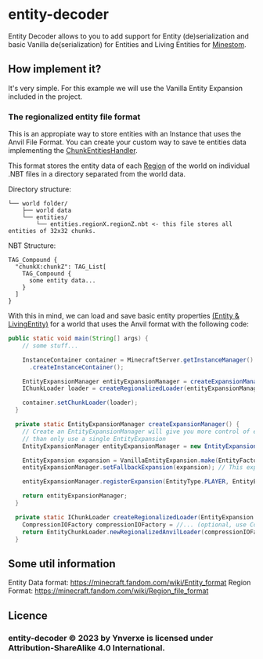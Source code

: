 # entity-decoder
Entity Decoder allows to you to add support for Entity (de)serialization and basic Vanilla de(serialization) for Entities and Living Entities for [Minestom](https://github.com/Minestom/Minestom).

## How implement it? 
It's very simple. For this example we will use the Vanilla Entity Expansion included in the project.

### The regionalized entity file format
This is an appropiate way to store entities with an Instance that uses the Anvil File Format. You can create
your custom way to save te entities data implementing the [ChunkEntitiesHandler](https://github.com/Ynverxe/entity-decoder/blob/main/src/main/java/com/github/ynverxe/entitydecoder/handler/ChunkEntitiesHandler.java).

This format stores the entity data of each [Region](https://minecraft.fandom.com/wiki/Region_file_format) of the world
on individual .NBT files in a directory separated from the world data.

Directory structure:

```
└── world folder/
    ├── world data
    └── entities/
        └── entities.regionX.regionZ.nbt <- this file stores all entities of 32x32 chunks.
```

NBT Structure:

```
TAG_Compound {
  "chunkX:chunkZ": TAG_List[
    TAG_Compound {
      some entity data...
    }
  ]
}
```

With this in mind, we can load and save basic entity properties [(Entity & LivingEntity)](https://minecraft.fandom.com/wiki/Entity_format#Entity_Format) for a world that uses the Anvil format with the following code:

```java
public static void main(String[] args) {
    // some stuff...

    InstanceContainer container = MinecraftServer.getInstanceManager()
      .createInstanceContainer();

    EntityExpansionManager entityExpansionManager = createExpansionManager();
    IChunkLoader loader = createRegionalizedLoader(entityExpansionManager, Path.of("world"));

    container.setChunkLoader(loader);
  }

  private static EntityExpansionManager createExpansionManager() {
    // Create an EntityExpansionManager will give you more control of every entity type serialization
    // than only use a single EntityExpansion
    EntityExpansionManager entityExpansionManager = new EntityExpansionManager();

    EntityExpansion expansion = VanillaEntityExpansion.make(EntityFactory.ENTITY_FACTORY, true);
    entityExpansionManager.setFallbackExpansion(expansion); // This expansion will be used for all Entities

    entityExpansionManager.registerExpansion(EntityType.PLAYER, EntityExpansion.EMPTY); // Prevent process players data (optional)

    return entityExpansionManager;
  }

  private static IChunkLoader createRegionalizedLoader(EntityExpansion expansion, Path instancePath) {
    CompressionIOFactory compressionIOFactory = //... (optional, use CompressionIOFactory.IDENTITY if you don't want compression for region files)
    return EntityChunkLoader.newRegionalizedAnvilLoader(compressionIOFactory, expansion, instancePath);
  }
```

## Some util information
Entity Data format: https://minecraft.fandom.com/wiki/Entity_format
Region Format: https://minecraft.fandom.com/wiki/Region_file_format

## Licence
### entity-decoder © 2023 by Ynverxe is licensed under Attribution-ShareAlike 4.0 International. 
